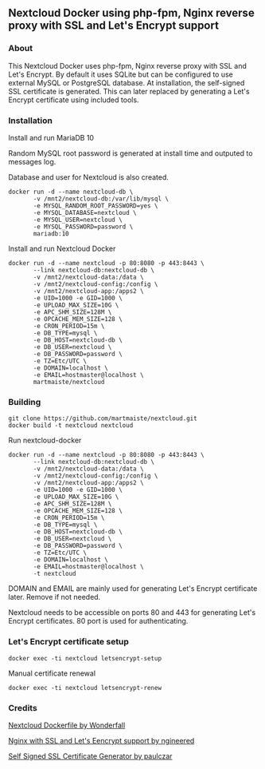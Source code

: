 ## Nextcloud Docker using php-fpm, Nginx reverse proxy with SSL and Let's Encrypt support 

### About

This Nextcloud Docker uses php-fpm, Nginx reverse proxy with SSL and Let's Encrypt.
By default it uses SQLite but can be configured to use external MySQL or PostgreSQL database.
At installation, the self-signed SSL certificate is generated. This can later replaced by generating a Let's Encrypt certificate using included tools.

### Installation

Install and run MariaDB 10

Random MySQL root password is generated at install time and outputed to messages log.

Database and user for Nextcloud is also created.

```
docker run -d --name nextcloud-db \
       -v /mnt2/nextcloud-db:/var/lib/mysql \
       -e MYSQL_RANDOM_ROOT_PASSWORD=yes \
       -e MYSQL_DATABASE=nextcloud \
       -e MYSQL_USER=nextcloud \
       -e MYSQL_PASSWORD=password \
       mariadb:10
```

Install and run Nextcloud Docker

```
docker run -d --name nextcloud -p 80:8080 -p 443:8443 \
       --link nextcloud-db:nextcloud-db \
       -v /mnt2/nextcloud-data:/data \
       -v /mnt2/nextcloud-config:/config \
       -v /mnt2/nextcloud-app:/apps2 \
       -e UID=1000 -e GID=1000 \
       -e UPLOAD_MAX_SIZE=10G \
       -e APC_SHM_SIZE=128M \
       -e OPCACHE_MEM_SIZE=128 \
       -e CRON_PERIOD=15m \
       -e DB_TYPE=mysql \
       -e DB_HOST=nextcloud-db \
       -e DB_USER=nextcloud \
       -e DB_PASSWORD=password \
       -e TZ=Etc/UTC \
       -e DOMAIN=localhost \
       -e EMAIL=hostmaster@localhost \
       martmaiste/nextcloud
```

### Building

```
git clone https://github.com/martmaiste/nextcloud.git
docker build -t nextcloud nextcloud
```

Run nextcloud-docker

```
docker run -d --name nextcloud -p 80:8080 -p 443:8443 \
       --link nextcloud-db:nextcloud-db \
       -v /mnt2/nextcloud-data:/data \
       -v /mnt2/nextcloud-config:/config \
       -v /mnt2/nextcloud-app:/apps2 \
       -e UID=1000 -e GID=1000 \
       -e UPLOAD_MAX_SIZE=10G \
       -e APC_SHM_SIZE=128M \
       -e OPCACHE_MEM_SIZE=128 \
       -e CRON_PERIOD=15m \
       -e DB_TYPE=mysql \
       -e DB_HOST=nextcloud-db \
       -e DB_USER=nextcloud \
       -e DB_PASSWORD=password \
       -e TZ=Etc/UTC \
       -e DOMAIN=localhost \
       -e EMAIL=hostmaster@localhost \
       -t nextcloud
```
DOMAIN and EMAIL are mainly used for generating Let's Encrypt certificate later. Remove if not needed.

Nextcloud needs to be accessible on ports 80 and 443 for generating Let's Encrypt certificates. 80 port is used for authenticating.

### Let's Encrypt certificate setup

```
docker exec -ti nextcloud letsencrypt-setup
```

Manual certificate renewal

```
docker exec -ti nextcloud letsencrypt-renew
```

### Credits

[Nextcloud Dockerfile by Wonderfall](https://github.com/Wonderfall/dockerfiles/tree/master/nextcloud/)

[Nginx with SSL and Let's Eencrypt support by ngineered](https://github.com/ngineered/nginx-php-fpm)

[Self Signed SSL Certificate Generator by paulczar](https://github.com/paulczar/omgwtfssl)
